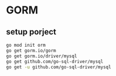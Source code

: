 # GORM

## setup porject
```sh
go mod init orm
go get gorm.io/gorm
go get gorm.io/driver/mysql
go get github.com/go-sql-driver/mysql
go get -u github.com/go-sql-driver/mysql

```